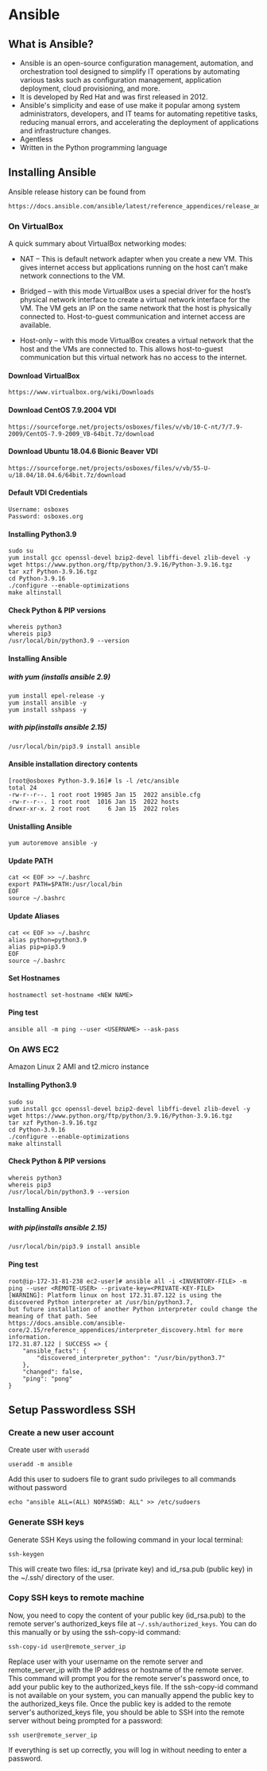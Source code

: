 # Ansible
## What is Ansible?
- Ansible is an open-source configuration management, automation, and orchestration tool designed to simplify IT operations by automating various tasks such as configuration management, application deployment, cloud provisioning, and more. 
- It is developed by Red Hat and was first released in 2012.
- Ansible's simplicity and ease of use make it popular among system administrators, developers, and IT teams for automating repetitive tasks, reducing manual errors, and accelerating the deployment of applications and infrastructure changes.
- Agentless
- Written in the Python programming language

## Installing Ansible
Ansible release history can be found from
```
https://docs.ansible.com/ansible/latest/reference_appendices/release_and_maintenance.html
```
### On VirtualBox
A quick summary about VirtualBox networking modes:

- NAT – This is default network adapter when you create a new VM. This gives internet access but applications running on the host can’t make network connections to the VM.

- Bridged – with this mode VirtualBox uses a special driver for the host’s physical network interface to create a virtual network interface for the VM. The VM gets an IP on the same network that the host is physically connected to. Host-to-guest communication and internet access are available.

- Host-only – with this mode VirtualBox creates a virtual network that the host and the VMs are connected to. This allows host-to-guest communication but this virtual network has no access to the internet.

#### Download VirtualBox
```
https://www.virtualbox.org/wiki/Downloads
```
#### Download CentOS 7.9.2004 VDI
```
https://sourceforge.net/projects/osboxes/files/v/vb/10-C-nt/7/7.9-2009/CentOS-7.9-2009_VB-64bit.7z/download
```
#### Download Ubuntu 18.04.6 Bionic Beaver VDI
```
https://sourceforge.net/projects/osboxes/files/v/vb/55-U-u/18.04/18.04.6/64bit.7z/download
```
#### Default VDI Credentials
```
Username: osboxes
Password: osboxes.org
```
#### Installing Python3.9
```
sudo su
yum install gcc openssl-devel bzip2-devel libffi-devel zlib-devel -y
wget https://www.python.org/ftp/python/3.9.16/Python-3.9.16.tgz
tar xzf Python-3.9.16.tgz
cd Python-3.9.16
./configure --enable-optimizations
make altinstall
```
#### Check Python & PIP versions
```
whereis python3
whereis pip3
/usr/local/bin/python3.9 --version
```
#### Installing Ansible
##### with yum (installs ansible 2.9)
```
yum install epel-release -y
yum install ansible -y
yum install sshpass -y
```
##### with pip(installs ansible 2.15)
```
/usr/local/bin/pip3.9 install ansible
```
#### Ansible installation directory contents
```
[root@osboxes Python-3.9.16]# ls -l /etc/ansible
total 24
-rw-r--r--. 1 root root 19985 Jan 15  2022 ansible.cfg
-rw-r--r--. 1 root root  1016 Jan 15  2022 hosts
drwxr-xr-x. 2 root root     6 Jan 15  2022 roles
```
#### Unistalling Ansible
```
yum autoremove ansible -y
```
#### Update PATH
```
cat << EOF >> ~/.bashrc
export PATH=$PATH:/usr/local/bin
EOF
source ~/.bashrc
```
#### Update Aliases
```
cat << EOF >> ~/.bashrc
alias python=python3.9
alias pip=pip3.9
EOF
source ~/.bashrc
```
#### Set Hostnames
```
hostnamectl set-hostname <NEW NAME>
```
#### Ping test
```
ansible all -m ping --user <USERNAME> --ask-pass
```
### On AWS EC2
Amazon Linux 2 AMI and t2.micro instance

#### Installing Python3.9
```
sudo su
yum install gcc openssl-devel bzip2-devel libffi-devel zlib-devel -y
wget https://www.python.org/ftp/python/3.9.16/Python-3.9.16.tgz
tar xzf Python-3.9.16.tgz
cd Python-3.9.16
./configure --enable-optimizations
make altinstall
```
#### Check Python & PIP versions
```
whereis python3
whereis pip3
/usr/local/bin/python3.9 --version
```
#### Installing Ansible
##### with pip(installs ansible 2.15)
```
/usr/local/bin/pip3.9 install ansible
```
#### Ping test
```
root@ip-172-31-81-238 ec2-user]# ansible all -i <INVENTORY-FILE> -m ping --user <REMOTE-USER> --private-key=<PRIVATE-KEY-FILE>
[WARNING]: Platform linux on host 172.31.87.122 is using the discovered Python interpreter at /usr/bin/python3.7,
but future installation of another Python interpreter could change the meaning of that path. See
https://docs.ansible.com/ansible-core/2.15/reference_appendices/interpreter_discovery.html for more information.
172.31.87.122 | SUCCESS => {
    "ansible_facts": {
        "discovered_interpreter_python": "/usr/bin/python3.7"
    },
    "changed": false,
    "ping": "pong"
}
```

## Setup Passwordless SSH
### Create a new user account
Create user with `useradd`
```
useradd -m ansible
```
Add this user to sudoers file to grant sudo privileges to all commands without password 
```
echo "ansible ALL=(ALL) NOPASSWD: ALL" >> /etc/sudoers
```
### Generate SSH keys
Generate SSH Keys using the following command in your local terminal:
```
ssh-keygen
```
This will create two files: id_rsa (private key) and id_rsa.pub (public key) in the ~/.ssh/ directory of the user.

### Copy SSH keys to remote machine
Now, you need to copy the content of your public key (id_rsa.pub) to the remote server's authorized_keys file at `~/.ssh/authorized_keys`. You can do this manually or by using the ssh-copy-id command:
```
ssh-copy-id user@remote_server_ip
```
Replace user with your username on the remote server and remote_server_ip with the IP address or hostname of the remote server. This command will prompt you for the remote server's password once, to add your public key to the authorized_keys file.
If the ssh-copy-id command is not available on your system, you can manually append the public key to the authorized_keys file.
Once the public key is added to the remote server's authorized_keys file, you should be able to SSH into the remote server without being prompted for a password:
```
ssh user@remote_server_ip
```
If everything is set up correctly, you will log in without needing to enter a password.